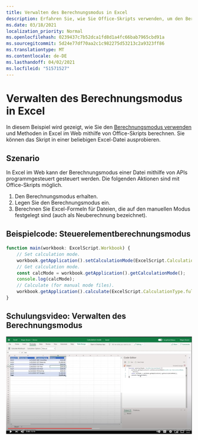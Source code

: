 ```yaml
---
title: Verwalten des Berechnungsmodus in Excel
description: Erfahren Sie, wie Sie Office-Skripts verwenden, um den Berechnungsmodus in Excel im Web zu verwalten.
ms.date: 03/18/2021
localization_priority: Normal
ms.openlocfilehash: 0239437c7b52dca1fd8d1a4fc66bab7965cbd91a
ms.sourcegitcommit: 5d24e77df70aa2c1c982275d53213c2a9323ff86
ms.translationtype: MT
ms.contentlocale: de-DE
ms.lasthandoff: 04/02/2021
ms.locfileid: "51571527"
---
```

# <a name="manage-calculation-mode-in-excel"></a>Verwalten des Berechnungsmodus in Excel

In diesem Beispiel wird gezeigt, wie Sie den [Berechnungsmodus verwenden](/javascript/api/office-scripts/excelscript/excelscript.calculationmode) und Methoden in Excel im Web mithilfe von Office-Skripts berechnen. Sie können das Skript in einer beliebigen Excel-Datei ausprobieren.

## <a name="scenario"></a>Szenario

In Excel im Web kann der Berechnungsmodus einer Datei mithilfe von APIs programmgesteuert gesteuert werden. Die folgenden Aktionen sind mit Office-Skripts möglich.

1. Den Berechnungsmodus erhalten.
1. Legen Sie den Berechnungsmodus ein.
1. Berechnen Sie Excel-Formeln für Dateien, die auf den manuellen Modus festgelegt sind (auch als Neuberechnung bezeichnet).

## <a name="sample-code-control-calculation-mode"></a>Beispielcode: Steuerelementberechnungsmodus

```TypeScript
function main(workbook: ExcelScript.Workbook) {
    // Set calculation mode.
    workbook.getApplication().setCalculationMode(ExcelScript.CalculationMode.manual);
    // Get calculation mode.
    const calcMode = workbook.getApplication().getCalculationMode();    
    console.log(calcMode);
    // Calculate (for manual mode files).
    workbook.getApplication().calculate(ExcelScript.CalculationType.full);
}
```

## <a name="training-video-manage-calculation-mode"></a>Schulungsvideo: Verwalten des Berechnungsmodus

[![Schritt-für-Schritt-Video zur Verwaltung des Berechnungsmodus in Excel im Web ansehen](../../images/calc-mode-vid.jpg)](https://youtu.be/iw6O8QH01CI "Schritt-für-Schritt-Video zum Verwalten des Berechnungsmodus in Excel im Web")

